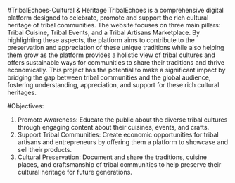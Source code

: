 #TribalEchoes-Cultural & Heritage
TribalEchoes is a comprehensive digital platform designed to celebrate, promote and support the rich cultural heritage of tribal communities. The website focuses on three main pillars: Tribal Cuisine, Tribal Events, and a Tribal Artisans Marketplace. By highlighting these aspects, the platform aims to contribute to the preservation and appreciation of these unique traditions while also helping them grow as the platform provides a holistic view of tribal cultures and offers sustainable ways for communities to share their traditions and thrive economically. This project has the potential to make a significant impact by bridging the gap between tribal communities and the global audience, fostering understanding, appreciation, and support for these rich cultural heritages.

#Objectives:
1. Promote Awareness: Educate the public about the diverse tribal cultures through engaging content about their cuisines, events, and crafts.
2. Support Tribal Communities: Create economic opportunities for tribal artisans and entrepreneurs by offering them a platform to showcase and sell their products.
3. Cultural Preservation: Document and share the traditions, cuisine places, and craftsmanship of tribal communities to help preserve their cultural heritage for future generations.
